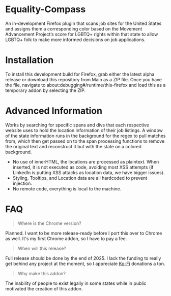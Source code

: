 # Equality-Compass
An in-development Firefox plugin that scans job sites for the United States and assigns them a corresponding color based on the Movement Advancement Project’s score for LGBTQ+ rights within that state to allow LGBTQ+ folk to make more informed decisions on job applications.

# Installation
To install this development build for Firefox, grab either the latest alpha release or download this repository from Main as a ZIP file. Once you have the file, navigate to about:debugging#/runtime/this-firefox and load this as a temporary addon by selecting the ZIP.

# Advanced Information
Works by searching for specific spans and divs that each respective website uses to hold the location information of their job listings. A window of the state information runs in the background for the regex to pull matches from, which then get passed on to the span processing functions to remove the original text and reconstruct it but with the state on a colored background.

+ No use of innerHTML, the locations are processed as plaintext. When inserted, it is not executed as code, avoiding most XSS attempts (if LinkedIn is putting XSS attacks as location data, we have bigger issues).
+ Styling, Tooltips, and Location data are all hardcoded to prevent injection.
+ No remote code, everything is local to the machine.

# FAQ
> Where is the Chrome version?

Planned. I want to be more release-ready before I port this over to Chrome as well. It's my first Chrome addon, so I have to pay a fee.

> When will this release?

Full release should be done by the end of 2025. I lack the funding to really get behind any project at the moment, so I appreciate [Ko-Fi](https://ko-fi.com/Q5Q41GXDPM) donations a ton.

> Why make this addon?

The inability of people to exist legally in some states while in public motivated the creation of this addon.
